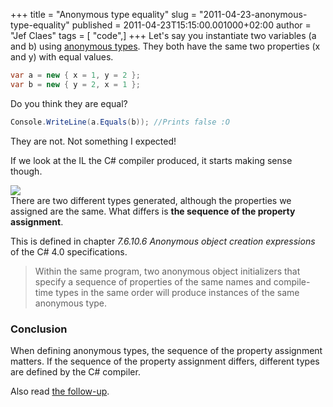 +++
title = "Anonymous type equality"
slug = "2011-04-23-anonymous-type-equality"
published = 2011-04-23T15:15:00.001000+02:00
author = "Jef Claes"
tags = [ "code",]
+++
Let's say you instantiate two variables (a and b) using [anonymous
types](http://msdn.microsoft.com/en-us/library/bb397696.aspx). They both
have the same two properties (x and y) with equal values.  
  
```csharp
var a = new { x = 1, y = 2 };
var b = new { y = 2, x = 1 };
```

Do you think they are equal?  
  
```csharp
Console.WriteLine(a.Equals(b)); //Prints false :O
```
  
They are not. Not something I expected!  
  
If we look at the IL the C\# compiler produced, it starts making sense
though.  
  
[![](/post/images/thumbnails/2011-04-23-anonymous-type-equality-AnonymousTypeEquality.PNG)](/post/images/2011-04-23-anonymous-type-equality-AnonymousTypeEquality.PNG)  
There are two different types generated, although the properties we
assigned are the same. What differs is **the sequence of the property
assignment**.  
  
This is defined in chapter *7.6.10.6 Anonymous object creation
expressions* of the C\# 4.0 specifications.  

> Within the same program, two anonymous object initializers that
> specify a sequence of properties of the same names and compile-time
> types in the same order will produce instances of the same anonymous
> type.

### Conclusion  
  
When defining anonymous types, the sequence of the property assignment
matters. If the sequence of the property assignment differs, different
types are defined by the C\# compiler.  
  
Also read [the
follow-up](https://jefclaes.be/2011/04/anonymous-type-equality-follow-up.html).
